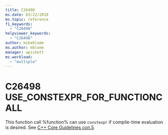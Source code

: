```yaml
---
title: C26498
ms.date: 03/22/2018
ms.topic: reference
f1_keywords:
  - "C26498"
helpviewer_keywords:
  - "C26498"
author: mikeblome
ms.author: mblome
manager: wpickett
ms.workload:
  - "multiple"
---
```

# C26498 USE_CONSTEXPR_FOR_FUNCTIONCALL

This function call %function% can use `constexpr` if compile-time evaluation is desired. See [C++ Core Guidelines con.5](https://github.com/isocpp/CppCoreGuidelines/blob/master/CppCoreGuidelines.md#Rconst-constexpr).
